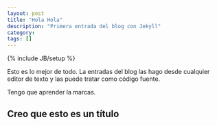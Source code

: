 ```yaml
---
layout: post
title: "Hola Hola"
description: "Primera entrada del blog con Jekyll"
category: 
tags: []
---
```

{% include JB/setup %}

Esto es lo mejor de todo. La entradas del blog las hago desde cualquier editor de texto y las puede tratar como código  fuente.

Tengo que aprender la marcas.

## Creo que esto es un título 
